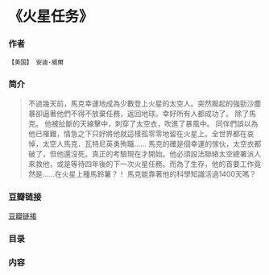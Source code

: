 《火星任务》
=============================

### 作者
    【美国】 安迪·威爾 

### 简介
> 不過幾天前，馬克幸運地成為少數登上火星的太空人。突然颳起的強勁沙塵暴卻逼著他們不得不放棄任務，返回地球。幸好所有人都成功了。
除了馬克。
他被扯斷的天線擊中，刺穿了太空衣，吹進了暴風中。
同伴們誤以為他已罹難，情急之下只好將他就這樣孤零零地留在火星上。全世界都在哀悼，太空人馬克．瓦特尼英勇殉職……
馬克的確是個幸運的傢伙，太空衣都破了，但他還沒死。真正的考驗現在才開始。他必須設法聯絡太空總署派人來救他，或是等待四年後的下一次火星任務。而為了生存，他的首要工作竟然是……在火星上種馬鈴薯？！
馬克能靠著他的科學知識活過1400天嗎？

### 豆瓣链接
  [豆瓣链接](http://book.douban.com/subject/25895608/)

### 目录

### 内容 
